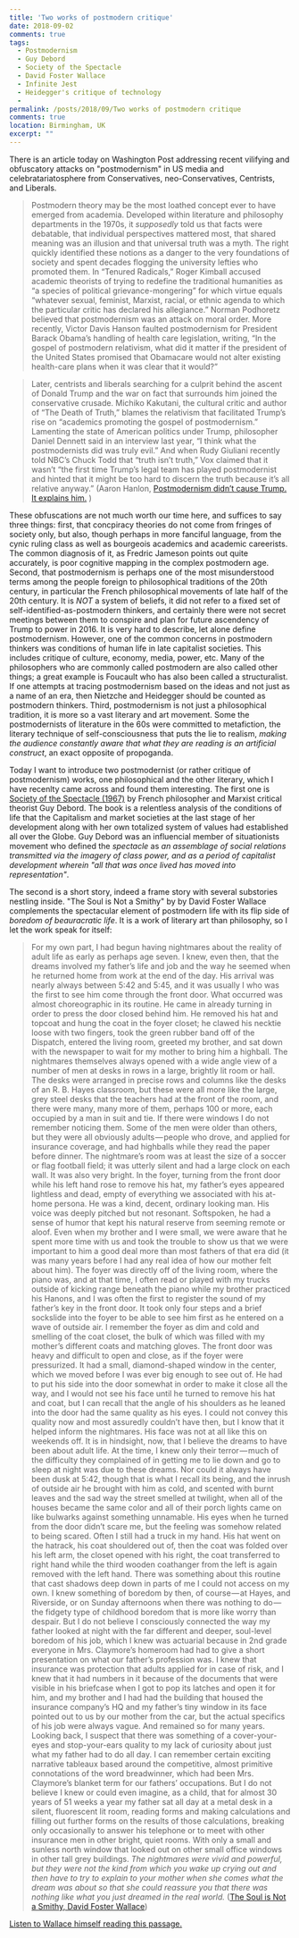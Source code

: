 ```yaml
--- 
title: 'Two works of postmodern critique' 
date: 2018-09-02
comments: true
tags:
  - Postmodernism
  - Guy Debord 
  - Society of the Spectacle
  - David Foster Wallace
  - Infinite Jest
  - Heidegger's critique of technology
  - 
permalink: /posts/2018/09/Two works of postmodern critique
comments: true
location: Birmingham, UK
excerpt: ""
---
```


There is an article today on Washington Post addressing recent vilifying and obfuscatory attacks on "postmodernism" in US media and celebratariatosphere from Conservatives, neo-Conservatives, Centrists, and Liberals.    

> Postmodern theory may be the most loathed concept ever to have emerged from academia. Developed within literature and philosophy departments in the 1970s, it _supposedly_ told us that facts were debatable, that individual perspectives mattered most, that shared meaning was an illusion and that universal truth was a myth. The right quickly identified these notions as a danger to the very foundations of society and spent decades flogging the university lefties who promoted them. In “Tenured Radicals,” Roger Kimball accused academic theorists of trying to redefine the traditional humanities as “a species of political grievance-mongering” for which virtue equals “whatever sexual, feminist, Marxist, racial, or ethnic agenda to which the particular critic has declared his allegiance.” Norman Podhoretz believed that postmodernism was an attack on moral order. More recently, Victor Davis Hanson faulted postmodernism for President Barack Obama’s handling of health care legislation, writing, “In the gospel of postmodern relativism, what did it matter if the president of the United States promised that Obamacare would not alter existing health-care plans when it was clear that it would?”

> Later, centrists and liberals searching for a culprit behind the ascent of Donald Trump and the war on fact that surrounds him joined the conservative crusade. Michiko Kakutani, the cultural critic and author of “The Death of Truth,” blames the relativism that facilitated Trump’s rise on “academics promoting the gospel of postmodernism.” Lamenting the state of American politics under Trump, philosopher Daniel Dennett said in an interview last year, “I think what the postmodernists did was truly evil.” And when Rudy Giuliani recently told NBC’s Chuck Todd that “truth isn’t truth,” Vox claimed that it wasn’t “the first time Trump’s legal team has played postmodernist and hinted that it might be too hard to discern the truth because it’s all relative anyway.” (Aaron Hanlon, [Postmodernism didn’t cause Trump. It explains him.](https://www.washingtonpost.com/outlook/postmodernism-didnt-cause-trump-it-explains-him/2018/08/30/0939f7c4-9b12-11e8-843b-36e177f3081c_story.html?utm_term=.c2cc12038dd7) )

These obfuscations are not much worth our time here, and suffices to say three things: first, that concpiracy theories do not come from fringes of society only, but also, though perhaps in more fanciful language, from the cynic ruling class as well as bourgeois academics and academic careerists. The common diagnosis of it, as Fredric Jameson points out quite accurately, is poor cognitive mapping in the complex postmodern age. Second, that postmodernism is perhaps one of the most misunderstood terms among the people foreign to philosophical traditions of the 20th century, in particular the French philosophical movements of late half of the 20th century. It is _NOT_ a system of beliefs, it did not refer to a fixed set of self-identified-as-postmodern thinkers, and certainly there were not secret meetings between them to conspire and plan for future ascendency of Trump to power in 2016. It is very hard to describe, let alone define postmodernism. However, one of the common concerns in postmodern thinkers was conditions of human life in late capitalist societies. This includes critique of culture, economy, media, power, etc. Many of the philosophers who are commonly called postmodern are also called other things; a great example is Foucault who has also been called a structuralist. If one attempts at tracing postmodernism based on the ideas and not just as a name of an era, then Nietzche and Heidegger should be counted as postmodern thinkers. Third, postmodernism is not just a philosophical tradition, it is more so a vast literary and art movement. Some the postmodernists of literature in the 60s were committed to metafiction, the literary technique of self-consciousness that puts the lie to realism, _making the audience constantly aware that what they are reading is an artificial construct_, an exact opposite of propoganda.      


Today I want to introduce two postmodernist (or rather critique of postmodernism) works, one philosophical and the other literary, which I have recenlty came across and found them interesting. The first one is [Society of the Spectacle (1967)](https://www.marxists.org/reference/archive/debord/society.htm) by French philosopher and Marxist critical theorist Guy Debord. The book is a relentless analysis of the conditions of life that the Capitalism and market societies at the last stage of her development along with her own totalized system of values had established all over the Globe. Guy Debord was an influencial member of situationists movement who defined the _spectacle_ as _an assemblage of social relations transmitted via the imagery of class power, and as a period of capitalist development wherein "all that was once lived has moved into representation"_. 

The second is a short story, indeed a frame story with several substories nestling inside. "The Soul is Not a Smithy" by by David Foster Wallace complements the spectacular element of postmodern life with its flip side of _boredom of beauracratic life_. It is a work of literary art than philosophy, so I let the work speak for itself: 


> For my own part, I had begun having nightmares about the reality of adult life as early as perhaps age seven. I knew, even then, that the dreams involved my father’s life and job and the way he seemed when he returned home from work at the end of the day. His arrival was nearly always between 5:42 and 5:45, and it was usually I who was the first to see him come through the front door. What occurred was almost choreographic in its routine. He came in already turning in order to press the door closed behind him. He removed his hat and topcoat and hung the coat in the foyer closet; he clawed his necktie loose with two fingers, took the green rubber band off of the Dispatch, entered the living room, greeted my brother, and sat down with the newspaper to wait for my mother to bring him a highball. The nightmares themselves always opened with a wide angle view of a number of men at desks in rows in a large, brightly lit room or hall. The desks were arranged in precise rows and columns like the desks of an R. B. Hayes classroom, but these were all more like the large, grey steel desks that the teachers had at the front of the room, and there were many, many more of them, perhaps 100 or more, each occupied by a man in suit and tie. If there were windows I do not remember noticing them. Some of the men were older than others, but they were all obviously adults — people who drove, and applied for insurance coverage, and had highballs while they read the paper before dinner. The nightmare’s room was at least the size of a soccer or flag football field; it was utterly silent and had a large clock on each wall. It was also very bright. In the foyer, turning from the front door while his left hand rose to remove his hat, my father’s eyes appeared lightless and dead, empty of everything we associated with his at-home persona. He was a kind, decent, ordinary looking man. His voice was deeply pitched but not resonant. Softspoken, he had a sense of humor that kept his natural reserve from seeming remote or aloof. Even when my brother and I were small, we were aware that he spent more time with us and took the trouble to show us that we were important to him a good deal more than most fathers of that era did (it was many years before I had any real idea of how our mother felt about him). The foyer was directly off of the living room, where the piano was, and at that time, I often read or played with my trucks outside of kicking range beneath the piano while my brother practiced his Hanons, and I was often the first to register the sound of my father’s key in the front door. It took only four steps and a brief sockslide into the foyer to be able to see him first as he entered on a wave of outside air. I remember the foyer as dim and cold and smelling of the coat closet, the bulk of which was filled with my mother’s different coats and matching gloves. The front door was heavy and difficult to open and close, as if the foyer were pressurized. It had a small, diamond-shaped window in the center, which we moved before I was ever big enough to see out of. He had to put his side into the door somewhat in order to make it close all the way, and I would not see his face until he turned to remove his hat and coat, but I can recall that the angle of his shoulders as he leaned into the door had the same quality as his eyes. I could not convey this quality now and most assuredly couldn’t have then, but I know that it helped inform the nightmares. His face was not at all like this on weekends off. It is in hindsight, now, that I believe the dreams to have been about adult life. At the time, I knew only their terror — much of the difficulty they complained of in getting me to lie down and go to sleep at night was due to these dreams. Nor could it always have been dusk at 5:42, though that is what I recall its being, and the inrush of outside air he brought with him as cold, and scented with burnt leaves and the sad way the street smelled at twilight, when all of the houses became the same color and all of their porch lights came on like bulwarks against something unnamable. His eyes when he turned from the door didn’t scare me, but the feeling was somehow related to being scared. Often I still had a truck in my hand. His hat went on the hatrack, his coat shouldered out of, then the coat was folded over his left arm, the closet opened with his right, the coat transferred to right hand while the third wooden coathanger from the left is again removed with the left hand. There was something about this routine that cast shadows deep down in parts of me I could not access on my own. I knew something of boredom by then, of course — at Hayes, and Riverside, or on Sunday afternoons when there was nothing to do — the fidgety type of childhood boredom that is more like worry than despair. But I do not believe I consciously connected the way my father looked at night with the far different and deeper, soul-level boredom of his job, which I knew was actuarial because in 2nd grade everyone in Mrs. Claymore’s homeroom had had to give a short presentation on what our father’s profession was. I knew that insurance was protection that adults applied for in case of risk, and I knew that it had numbers in it because of the documents that were visible in his briefcase when I got to pop its latches and open it for him, and my brother and I had had the building that housed the insurance company’s HQ and my father’s tiny window in its face pointed out to us by our mother from the car, but the actual specifics of his job were always vague. And remained so for many years. Looking back, I suspect that there was something of a cover-your-eyes and stop-your-ears quality to my lack of curiosity about just what my father had to do all day. I can remember certain exciting narrative tableaux based around the competitive, almost primitive connotations of the word breadwinner, which had been Mrs. Claymore’s blanket term for our fathers’ occupations. But I do not believe I knew or could even imagine, as a child, that for almost 30 years of 51 weeks a year my father sat all day at a metal desk in a silent, fluorescent lit room, reading forms and making calculations and filling out further forms on the results of those calculations, breaking only occasionally to answer his telephone or to meet with other insurance men in other bright, quiet rooms. With only a small and sunless north window that looked out on other small office windows in other tall grey buildings. _The nightmares were vivid and powerful, but they were not the kind from which you wake up crying out and then have to try to explain to your mother when she comes what the dream was about so that she could reassure you that there was nothing like what you just dreamed in the real world._ ([The Soul is Not a Smithy, David Foster Wallace](https://electricliterature.com/the-soul-is-not-a-smithy-1c0fc8c8c2d))

[Listen to Wallace himself reading this passage.](https://www.youtube.com/watch?v=hJG7XcwDsuA)

